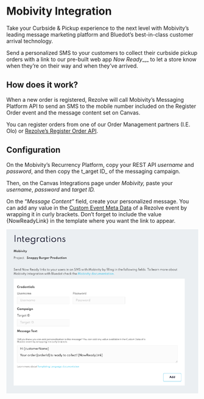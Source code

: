 Mobivity Integration
====================

Take your Curbside & Pickup experience to the next level with Mobivity’s leading message marketing platform and Bluedot’s best-in-class customer arrival technology. 

Send a personalized SMS to your customers to collect their curbside pickup orders with a link to our pre-built web app _Now Ready__,_ to let a store know when they’re on their way and when they’ve arrived.

How does it work?
-----------------

When a new order is registered, Rezolve will call Mobivity’s Messaging Platform API to send an SMS to the mobile number included on the Register Order event and the message content set on Canvas.

You can register orders from one of our Order Management partners (I.E. Olo) or [Rezolve’s Register Order API](https://events-docs.bluedot.io/#operation/registerOrder).

Configuration
-------------

On the Mobivity’s Recurrency Platform, copy your REST API _username_ and _password_, and then copy the t_arget ID_ of the messaging campaign. 

Then, on the Canvas Integrations page under _Mobivity,_ paste your _username_, _password_ and _target ID._

On the “_Message_ _Content”_ field, create your personalized message. You can add any value in the [Custom Event Meta Data](../Custom%20Data.md) of a Rezolve event by wrapping it in curly brackets. Don’t forget to include the value {NowReadyLink} in the template where you want the link to appear.

![Mobivity integration form](../assets/mobivity_integration_form.png)
